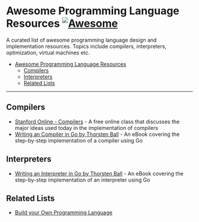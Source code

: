 # Awesome Programming Language Resources [![Awesome](https://awesome.re/badge.svg)](https://awesome.re)
A curated list of awesome programming language design and implementation resources. Topics include compilers, interpreters, optimization, virtual machines etc.

- [Awesome Programming Language Resources](#awesome-pl-resources)
  - [Compilers](#compilers)
  - [Interpreters](#interpreters)
  - [Related Lists](#related-lists)

---

## Compilers
- [Stanford Online - Compilers](https://online.stanford.edu/courses/soe-ycscs1-compilers) - A free online class that discusses the major ideas used today in the implementation of compilers
- [Writing an Compiler in Go by Thorsten Ball](https://compilerbook.com/) - An eBook covering the step-by-step implementation of a compiler using Go

## Interpreters
- [Writing an Interpreter in Go by Thorsten Ball](https://interpreterbook.com/) - An eBook covering the step-by-step implementation of an interpreter using Go

## Related Lists
- [Build your Own Programming Language](https://github.com/codecrafters-io/build-your-own-x#build-your-own-programming-language)
